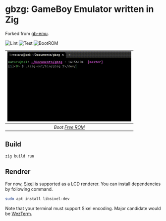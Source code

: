 # gbzg: GameBoy Emulator written in Zig

Forked from [gb-emu](https://github.com/take44444/gb-emu).

![Lint](https://github.com/smallkirby/gbzg/actions/workflows/zig-fmt.yml/badge.svg)
![Test](https://github.com/smallkirby/gbzg/actions/workflows/test.yml/badge.svg)
![BootROM](https://github.com/smallkirby/gbzg/actions/workflows/boot.yml/badge.svg)

| <img src="docs/boot.gif" width="400" > |
|:--:|
| *Boot [Free ROM](https://github.com/take44444/Gameboy-free_bootrom)* |

## Build

```sh
zig build run
```

## Rendrer

For now, [Sixel](https://github.com/saitoha/libsixel) is supported as a LCD renderer.
You can install dependencies by following command.

```sh
sudo apt install libsixel-dev
```

Note that your terminal must support Sixel encoding.
Major candidate would be [WezTerm](https://wezfurlong.org/wezterm/index.html).
